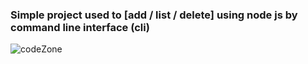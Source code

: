 ### Simple project used to [add / list / delete] using node js by command line interface (cli)

![codeZone](https://github.com/Zeinab-Mohy/Nodejs/assets/95243799/d27b2f57-c50b-48d1-ab4e-8f26282600f2)
